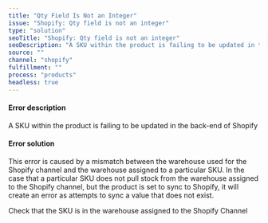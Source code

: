 ```yaml
---
title: "Qty Field Is Not an Integer"
issue: "Shopify: Qty field is not an integer"
type: "solution"
seoTitle: "Shopify: Qty field is not an integer"
seoDescription: "A SKU within the product is failing to be updated in the back-end of Shopify"
source: ""
channel: "shopify"
fulfillment: ""
process: "products"
headless: true
---
```


#### Error description
A SKU within the product is failing to be updated in the back-end of Shopify


#### Error solution
This error is caused by a mismatch between the warehouse used for the Shopify channel and the warehouse assigned to a particular SKU. In the case that a particular SKU does not pull stock from the warehouse assigned to the Shopify channel, but the product is set to sync to Shopify, it will create an error as attempts to sync a value that does not  exist.

Check that the SKU is in the warehouse assigned to the Shopify Channel

